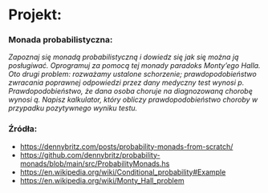 # Projekt:
### Monada probabilistyczna:
*Zapoznaj się monadą probabilistyczną i dowiedz się jak się można ją posługiwać. Oprogramuj za
pomocą tej monady paradoks Monty’ego Halla. Oto drugi problem: rozważamy ustalone
schorzenie; prawdopodobieństwo zwracania poprawnej odpowiedzi przez dany medyczny test
wynosi p. Prawdopodobieństwo, że dana osoba choruje na diagnozowaną chorobę wynosi q.
Napisz kalkulator, który obliczy prawdopodobieństwo choroby w przypadku pozytywnego
wyniku testu.*

### Źródła:
- https://dennybritz.com/posts/probability-monads-from-scratch/
- https://github.com/dennybritz/probability-monads/blob/main/src/ProbabilityMonads.hs
- https://en.wikipedia.org/wiki/Conditional_probability#Example
- https://en.wikipedia.org/wiki/Monty_Hall_problem